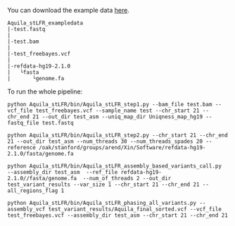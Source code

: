 You can download the example data <a href="https://drive.google.com/drive/folders/1h6Ln1opf5vTAMjuUzmDzb9RgV7n1ybZi?usp=sharing">here</a>.
```
Aquila_stLFR_exampledata
|-test.fastq
|
|-test.bam 
|
|-test_freebayes.vcf 
|
|-refdata-hg19-2.1.0
|   └fasta 
|       └genome.fa
```

To run the whole pipeline:
```
python Aquila_stLFR/bin/Aquila_stLFR_step1.py --bam_file test.bam --vcf_file test_freebayes.vcf --sample_name test --chr_start 21 --chr_end 21 --out_dir test_asm --uniq_map_dir Uniqness_map_hg19 --fastq_file test.fastq

python Aquila_stLFR/bin/Aquila_stLFR_step2.py --chr_start 21 --chr_end 21 --out_dir test_asm --num_threads 30 --num_threads_spades 20 --reference /oak/stanford/groups/arend/Xin/Software/refdata-hg19-2.1.0/fasta/genome.fa

python Aquila_stLFR/bin/Aquila_stLFR_assembly_based_variants_call.py  --assembly_dir test_asm  --ref_file refdata-hg19-2.1.0//fasta/genome.fa  --num_of_threads 2 --out_dir test_variant_results --var_size 1 --chr_start 21 --chr_end 21 --all_regions_flag 1

python Aquila_stLFR/bin/Aquila_stLFR_phasing_all_variants.py --assembly_vcf test_variant_results/Aquila_final_sorted.vcf --vcf_file test_freebayes.vcf --assembly_dir test_asm --chr_start 21 --chr_end 21

```
